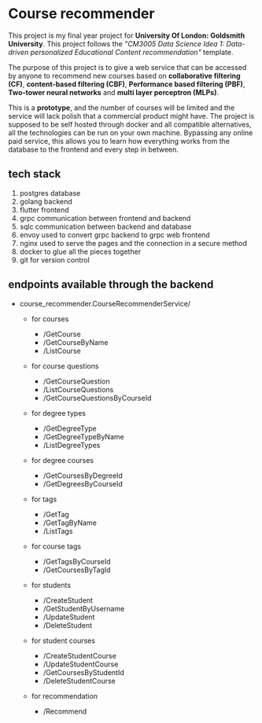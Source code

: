 # Course recommender

This project is my final year project for **University Of London: Goldsmith
University**. This project follows the *"CM3005 Data Science Idea 1: Data-driven
personalized Educational Content recommendation"* template.

The purpose of this project is to give a web service that can be accessed by
anyone to recommend new courses based on **collaborative filtering (CF)**,
**content-based filtering (CBF)**, **Performance based filtering (PBF)**,
**Two-tower neural networks** and **multi layer perceptron (MLPs)**.

This is a **prototype**, and the number of courses will be limited and the
service will lack polish that a commercial product might have. The project is
supposed to be self hosted through docker and all compatible alternatives, all
the technologies can be run on your own machine. Bypassing any online paid
service, this allows you to learn how everything works from the database to the
frontend and every step in between.

## tech stack

1. postgres database
2. golang backend
3. flutter frontend
4. grpc communication between frontend and backend
5. sqlc communication between backend and database
6. envoy used to convert grpc backend to grpc web frontend
7. nginx used to serve the pages and the connection in a secure method
8. docker to glue all the pieces together
9. git for version control

## endpoints available through the backend

- course_recommender.CourseRecommenderService/
  - for courses
    - /GetCourse
    - /GetCourseByName
    - /ListCourse

  - for course questions
    - /GetCourseQuestion
    - /ListCourseQuestions
    - /GetCourseQuestionsByCourseId

  - for degree types
    - /GetDegreeType
    - /GetDegreeTypeByName
    - /ListDegreeTypes

  - for degree courses
    - /GetCoursesByDegreeId
    - /GetDegreesByCourseId

  - for tags
    - /GetTag
    - /GetTagByName
    - /ListTags

  - for course tags
    - /GetTagsByCourseId
    - /GetCoursesByTagId

  - for students
    - /CreateStudent
    - /GetStudentByUsername
    - /UpdateStudent
    - /DeleteStudent

  - for student courses
    - /CreateStudentCourse
    - /UpdateStudentCourse
    - /GetCoursesByStudentId
    - /DeleteStudentCourse

  - for recommendation
    - /Recommend
